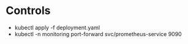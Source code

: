# Controls
- kubectl apply -f deployment.yaml 
- kubectl -n monitoring port-forward svc/prometheus-service 9090